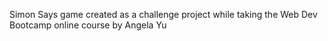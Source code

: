 Simon Says game created as a challenge project while taking the Web Dev Bootcamp online course by Angela Yu
